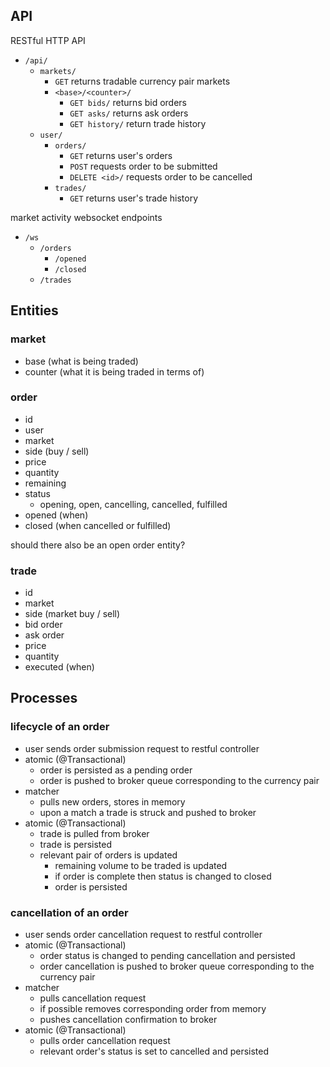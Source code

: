 API
---

RESTful HTTP API

* `/api/`
    * `markets/`
        * `GET` returns tradable currency pair markets
        * `<base>/<counter>/`
            * `GET bids/` returns bid orders
            * `GET asks/` returns ask orders
            * `GET history/` return trade history
    * `user/`        
        * `orders/`
            * `GET` returns user's orders
            * `POST` requests order to be submitted
            * `DELETE <id>/` requests order to be cancelled
        * `trades/`
            * `GET` returns user's trade history
            
market activity websocket endpoints

* `/ws`
    * `/orders`
        * `/opened`
        * `/closed`
    * `/trades`

Entities
--------

### market

* base (what is being traded)
* counter (what it is being traded in terms of)

### order

* id
* user
* market
* side (buy / sell)
* price
* quantity
* remaining
* status
    * opening, open, cancelling, cancelled, fulfilled
* opened (when)
* closed (when cancelled or fulfilled)

should there also be an open order entity?

### trade

* id
* market
* side (market buy / sell)
* bid order
* ask order
* price
* quantity
* executed (when)

Processes
---------

### lifecycle of an order

* user sends order submission request to restful controller
* atomic (@Transactional)
    * order is persisted as a pending order
    * order is pushed to broker queue corresponding to the currency pair
* matcher
    * pulls new orders, stores in memory
    * upon a match a trade is struck and pushed to broker
* atomic (@Transactional)
    * trade is pulled from broker
    * trade is persisted
    * relevant pair of orders is updated
        * remaining volume to be traded is updated
        * if order is complete then status is changed to closed
        * order is persisted
    
### cancellation of an order

* user sends order cancellation request to restful controller
* atomic (@Transactional)
    * order status is changed to pending cancellation and persisted
    * order cancellation is pushed to broker queue corresponding to the currency pair
* matcher
    * pulls cancellation request
    * if possible removes corresponding order from memory
    * pushes cancellation confirmation to broker
* atomic (@Transactional)
    * pulls order cancellation request
    * relevant order's status is set to cancelled and persisted